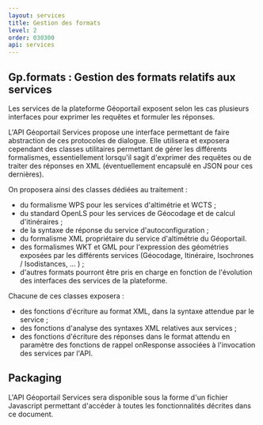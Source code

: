 ```yaml
---
layout: services
title: Gestion des formats
level: 2
order: 030300
api: services
---
```


## Gp.formats : Gestion des formats relatifs aux services

Les services de la plateforme Géoportail exposent selon les cas plusieurs interfaces pour exprimer les requêtes et formuler les réponses.

L'API Géoportail Services propose une interface permettant de faire abstraction de ces protocoles de dialogue. Elle utilisera et exposera cependant des classes utilitaires permettant de gérer les différents formalismes, essentiellement lorsqu'il sagit d'exprimer des requêtes ou de traiter des réponses en XML (éventuellement encapsulé en JSON pour ces dernières).

On proposera ainsi des classes dédiées au traitement :

* du formalisme WPS pour les services d'altimétrie et WCTS ;
* du standard OpenLS pour les services de Géocodage et de calcul d'itinéraires ;
* de la syntaxe de réponse du service d'autoconfiguration ;
* du formalisme XML propriétaire du service d'altimétrie du Géoportail.
* des formalismes WKT et GML pour l'expression des géométries exposées par les différents services (Géocodage, Itinéraire, Isochrones / Isodistances, … ) ;
* d'autres formats pourront être pris en charge en fonction de l'évolution des interfaces des services de la plateforme.

Chacune de ces classes exposera :

* des fonctions d'écriture au format XML, dans la syntaxe attendue par le service ;
* des fonctions d'analyse des syntaxes XML relatives aux services ;
* des fonctions d'écriture des réponses dans le format attendu en paramètre des fonctions de rappel onResponse associées à l'invocation des services par l'API.

## Packaging

L'API Géoportail Services sera disponible sous la forme d'un fichier Javascript permettant d'accéder à toutes les fonctionnalités décrites dans ce document.
